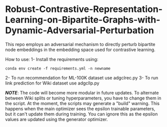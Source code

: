 # Robust-Contrastive-Representation-Learning-on-Bipartite-Graphs-with-Dynamic-Adversarial-Perturbation
This repo employs an adversarial mechanism to directly perturb bipartite node embeddings in the embedding space used for contrastive learning.


How to use:
1- Install the requirements using:
~~~
conda env create -f requirements.yml -n newname
~~~

2- To run recommendation for ML-100K dataset use adgclrec.py
3- To run link prediction for Wiki dataset use adgcllp.py

***NOTE***:
The code will become more modular in future updates. To alternate between Wiki splits or tuning hyperparameters, you have to change them in the script.
At the moment, the scripts may generate a "build" warning. This happens when the main optimizer sees the epsilon trainable parameters, but it can't update them during training. You can ignore this as the epsilon values are updated using the generator optimizer.
